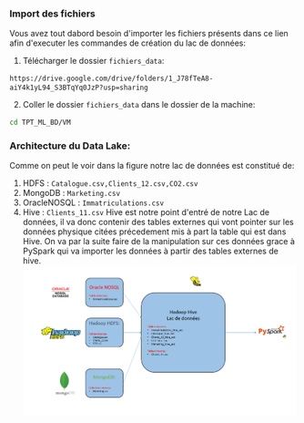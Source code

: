 ### Import des fichiers
Vous avez tout dabord besoin d'importer les fichiers présents dans ce lien afin d'executer les commandes de création du lac de données: 
1. Télécharger le dossier `fichiers_data`:
  ```
  https://drive.google.com/drive/folders/1_J78fTeA8-aiY4k1yL94_S3BTqYq0JzP?usp=sharing
  ```
2. Coller le dossier `fichiers_data` dans le dossier de la machine:
  ```bash
  cd TPT_ML_BD/VM
  ```

### Architecture du Data Lake:
Comme on peut le voir dans la figure notre lac de données est constitué de:
1. HDFS : `Catalogue.csv,Clients_12.csv,CO2.csv`
2. MongoDB : `Marketing.csv`
3. OracleNOSQL : `Immatriculations.csv` 
4. Hive : `Clients_11.csv`
Hive est notre point d'entré de notre Lac de données, il va donc contenir des tables externes qui vont pointer sur les données physique citées précedement mis à part la table qui est dans Hive.
On va par la suite faire de la manipulation sur ces données grace à PySpark qui va importer les données à partir des tables externes de hive.  
![Architecture](https://github.com/missaouii/TPT_ML_BD/blob/main/Cr%C3%A9ation_Data_Lake/Architecture%20du%20lac%20de%20donn%C3%A9es.PNG)


